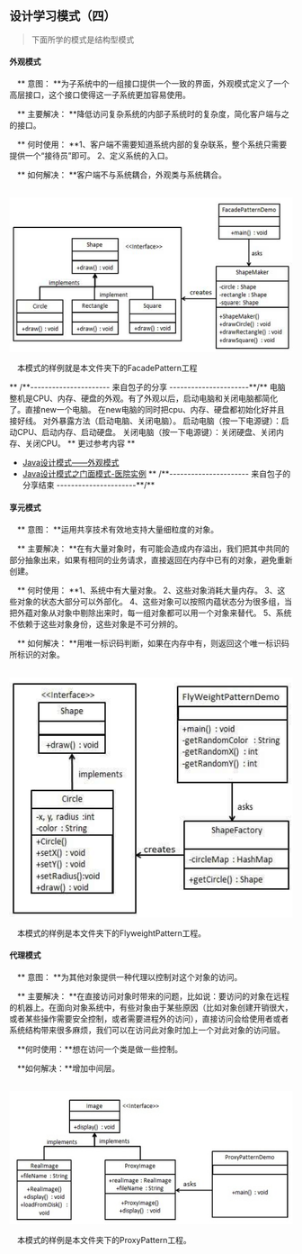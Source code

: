 ## 设计学习模式（四） ##

> 下面所学的模式是结构型模式

#### 外观模式 ####

&emsp;** 意图： **为子系统中的一组接口提供一个一致的界面，外观模式定义了一个高层接口，这个接口使得这一子系统更加容易使用。

&emsp;** 主要解决： **降低访问复杂系统的内部子系统时的复杂度，简化客户端与之的接口。

&emsp;** 何时使用： **1、客户端不需要知道系统内部的复杂联系，整个系统只需要提供一个“接待员”即可。 2、定义系统的入口。

&emsp;** 如何解决： **客户端不与系统耦合，外观类与系统耦合。

&emsp;<img src="./facade_pattern_uml_diagram.jpg" alt="外观模式类图" width="600px"/>

&emsp;本模式的样例就是本文件夹下的FacadePattern工程

** /\*\*---------------------- 来自包子的分享 ----------------------\*\*/**
电脑整机是CPU、内存、硬盘的外观。有了外观以后，启动电脑和关闭电脑都简化了。直接new一个电脑。
在new电脑的同时把cpu、内存、硬盘都初始化好并且接好线。
对外暴露方法（启动电脑、关闭电脑）。
启动电脑（按一下电源键）：启动CPU、启动内存、启动硬盘。
关闭电脑（按一下电源键）：关闭硬盘、关闭内存、关闭CPU。
** 更过参考内容 **
- <a href="http://www.runoob.com/w3cnote/facade-pattern-2.html">Java设计模式——外观模式</a>
- <a href="http://www.runoob.com/w3cnote/facade-pattern-3.html">Java设计模式之门面模式-医院实例</a>
** /\*\*---------------------- 来自包子的分享结束 ----------------------\*\*/**

#### 享元模式 ####

&emsp;** 意图： **运用共享技术有效地支持大量细粒度的对象。

&emsp;** 主要解决： **在有大量对象时，有可能会造成内存溢出，我们把其中共同的部分抽象出来，如果有相同的业务请求，直接返回在内存中已有的对象，避免重新创建。

&emsp;** 何时使用： **1、系统中有大量对象。 2、这些对象消耗大量内存。 3、这些对象的状态大部分可以外部化。 4、这些对象可以按照内蕴状态分为很多组，当把外蕴对象从对象中剔除出来时，每一组对象都可以用一个对象来替代。 5、系统不依赖于这些对象身份，这些对象是不可分辨的。

&emsp;** 如何解决： **用唯一标识码判断，如果在内存中有，则返回这个唯一标识码所标识的对象。

&emsp;<img src="./flyweight_pattern_uml_diagram.jpg" alt="享元模式类图" width="600px"/>

&emsp;本模式的样例是本文件夹下的FlyweightPattern工程。

#### 代理模式 ####

&emsp;** 意图： **为其他对象提供一种代理以控制对这个对象的访问。

&emsp;** 主要解决： **在直接访问对象时带来的问题，比如说：要访问的对象在远程的机器上。在面向对象系统中，有些对象由于某些原因（比如对象创建开销很大，或者某些操作需要安全控制，或者需要进程外的访问），直接访问会给使用者或者系统结构带来很多麻烦，我们可以在访问此对象时加上一个对此对象的访问层。

&emsp;**何时使用：**想在访问一个类是做一些控制。

&emsp;**如何解决：**增加中间层。

&emsp;<img src="./proxy_pattern_uml_diagram.jpg" alt="代理模式类图" width="600px"/>

&emsp;本模式的样例是本文件夹下的ProxyPattern工程。

